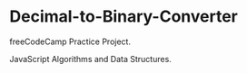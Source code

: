 # Decimal-to-Binary-Converter


freeCodeCamp Practice Project.


JavaScript Algorithms and Data Structures.
